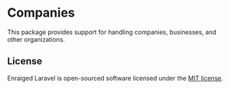 
# Companies

This package provides support for handling companies, businesses, and other organizations.

## License

Enraiged Laravel is open-sourced software licensed under the [MIT license](https://opensource.org/licenses/MIT).
